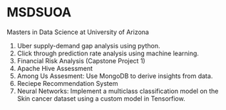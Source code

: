 # MSDSUOA
Masters in Data Science at University of Arizona

1. Uber supply-demand gap analysis using python.
2. Click through prediction rate analysis using machine learning.
3. Financial Risk Analysis (Capstone Project 1)
4. Apache Hive Assessment
5. Among Us Assesment: Use MongoDB to derive insights from data.
6. Reciepe Recommendation System
7. Neural Networks: Implement a multiclass classification model on the Skin cancer dataset using a custom model in Tensorfiow.